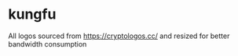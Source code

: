 # kungfu

All logos sourced from https://cryptologos.cc/ and resized for better bandwidth consumption
